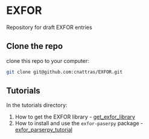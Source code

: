 # EXFOR
Repository for draft EXFOR entries

## Clone the repo

clone this repo to your computer:

```bash
git clone git@github.com:cnattras/EXFOR.git
```


## Tutorials

In the tutorials directory:

1. How to get the EXFOR library - [get_exfor_library](tutorials/get_exfor_library.ipynb)
1. How to install and use the `exfor-paserpy` package - [exfor_parserpy_tutorial](tutorials/exfor_parserpy_tutorial.ipynb)